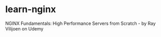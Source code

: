 # learn-nginx
NGINX Fundamentals: High Performance Servers from Scratch - by Ray Vilijoen on Udemy 
